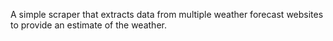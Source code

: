 A simple scraper that extracts data from multiple weather forecast websites to provide an estimate of the weather.